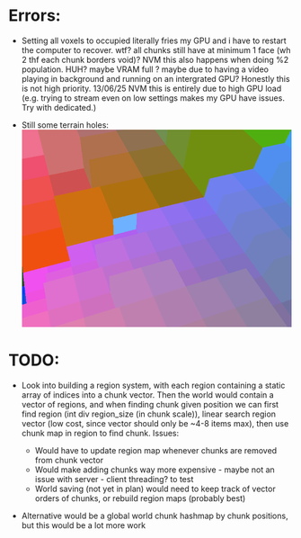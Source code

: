 # Errors:
- Setting all voxels to occupied literally fries my GPU and i have to restart the computer to recover. wtf? all chunks still have at minimum 1 face (wh 2 thf each chunk borders void)? NVM this also happens when doing %2 population. HUH? maybe VRAM full ? maybe due to having a video playing in background and running on an intergrated GPU? Honestly this is not high priority. 13/06/25 NVM this is entirely due to high GPU load (e.g. trying to stream even on low settings makes my GPU have issues. Try with dedicated.)

- Still some terrain holes:
![Terrain hole](images/terrain_hole_error.png)

# TODO:
- Look into building a region system, with each region containing a static array of indices into a chunk vector. Then the world would contain a vector of regions, and when finding chunk given position we can first find region (int div region_size (in chunk scale)), linear search region vector (low cost, since vector should only be ~4-8 items max), then use chunk map in region to find chunk. Issues:
    - Would have to update region map whenever chunks are removed from chunk vector
    - Would make adding chunks way more expensive - maybe not an issue with server - client threading? to test
    - World saving (not yet in plan) would need to keep track of vector orders of chunks, or rebuild region maps (probably best)

- Alternative would be a global world chunk hashmap by chunk positions, but this would be a lot more work
